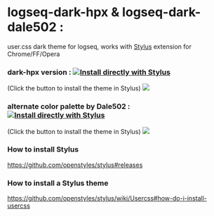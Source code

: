 # logseq-dark-hpx & logseq-dark-dale502 :
user.css dark theme for logseq, works with [Stylus](https://github.com/openstyles/stylus) extension for Chrome/FF/Opera

### dark-hpx version : [![Install directly with Stylus](https://img.shields.io/badge/Install%20directly%20with-Stylus-00adad.svg)](https://github.com/cannibalox/logseq-dark-hpx/raw/master/logseq-dark-hpx.user.css)

(Click the button to install the theme in Stylus)
![](https://raw.githubusercontent.com/cannibalox/logseq-dark-hpx/master/Logseq-dark-hpx.png)




### alternate color palette by Dale502 : [![Install directly with Stylus](https://img.shields.io/badge/Install%20directly%20with-Stylus-00adad.svg)](https://github.com/cannibalox/logseq-dark-hpx/raw/master/logseq-dark-dale502.user.css)

(Click the button to install the theme in Stylus)
![](https://github.com/dale502/logseq-dark-hpx/blob/master/Logseq-dark-dale502.jpg)


### How to install Stylus 
https://github.com/openstyles/stylus#releases
### How to install a Stylus theme
https://github.com/openstyles/stylus/wiki/Usercss#how-do-i-install-usercss
